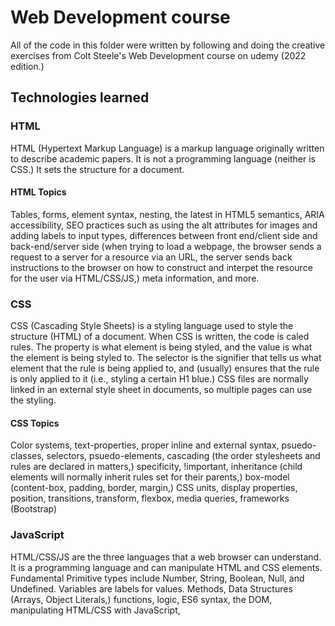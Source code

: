 # Web Development course

All of the code in this folder were written by following and doing the creative exercises from Colt Steele's Web Development course on udemy (2022 edition.)

## Technologies learned

### HTML

HTML (Hypertext Markup Language) is a markup language originally written to describe academic papers. It is not a programming language (neither is CSS.) It sets the structure for a document.

#### HTML Topics

Tables, forms, element syntax, nesting, the latest in HTML5 semantics, ARIA accessibility, SEO practices such as using the alt attributes for images and adding labels to input types, differences between front end/client side and back-end/server side (when trying to load a webpage, the browser sends a request to a server for a resource via an URL, the server sends back instructions to the browser on how to construct and interpet the resource for the user via HTML/CSS/JS,) meta information, and more.

### CSS
  
CSS (Cascading Style Sheets) is a styling language used to style the structure (HTML) of a document. When CSS is written, the code is caled rules. The property is what element is being styled, and the value is what the element is being styled to. The selector is the signifier that tells us what element that the rule is being applied to, and (usually) ensures that the rule is only applied to it (i.e., styling a certain H1 blue.) CSS files are normally linked in an external style sheet in documents, so multiple pages can use the styling.

#### CSS Topics

Color systems, text-properties, proper inline and external syntax, psuedo-classes, selectors, psuedo-elements, cascading (the order stylesheets and rules are declared in matters,) specificity, !important, inheritance (child elements will normally inherit rules set for their parents,) box-model (content-box, padding, border, margin,) CSS units, display properties, position, transitions, transform, flexbox, media queries, frameworks (Bootstrap)

### JavaScript

HTML/CSS/JS are the three languages that a web browser can understand. It is a programming language and can manipulate HTML and CSS elements. Fundamental Primitive types include Number, String, Boolean, Null, and Undefined. Variables are labels for values. Methods, Data Structures (Arrays, Object Literals,) functions, logic, ES6 syntax, the DOM, manipulating HTML/CSS with JavaScript, 